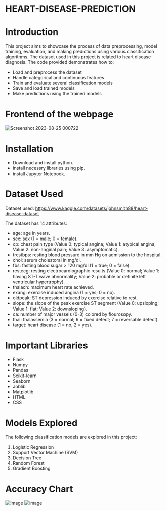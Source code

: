 # HEART-DISEASE-PREDICTION

# Introduction
This project aims to showcase the process of data preprocessing, model training, evaluation, and making predictions using various classification algorithms. The dataset used in this project is related to heart disease diagnosis. The code provided demonstrates how to:

- Load and preprocess the dataset
- Handle categorical and continuous features
- Train and evaluate several classification models
- Save and load trained models
- Make predictions using the trained models

# Frontend of the webpage
![Screenshot 2023-08-25 000722](https://github.com/Aman-thakur08/heart-disease-prediction/assets/100358554/8e179a03-c07f-4f20-8d19-932ab53c46fd)


# Installation
- Download and install python.
- install necessry libraries using pip.
- install Jupyter Notebook.

# Dataset Used
Dataset used: https://www.kaggle.com/datasets/johnsmith88/heart-disease-dataset

The dataset has 14 attributes:

- age: age in years.
- sex: sex (1 = male; 0 = female).
- cp: chest pain type (Value 0: typical angina; Value 1: atypical angina; Value 2: non-anginal pain; Value 3: asymptomatic).
- trestbps: resting blood pressure in mm Hg on admission to the hospital.
- chol: serum cholestoral in mg/dl.
- fbs: fasting blood sugar > 120 mg/dl (1 = true; 0 = false).
- restecg: resting electrocardiographic results (Value 0: normal; Value 1: having ST-T wave abnormality; Value 2: probable or definite left ventricular hypertrophy).
- thalach: maximum heart rate achieved.
-  exang: exercise induced angina (1 = yes; 0 = no).
- oldpeak: ST depression induced by exercise relative to rest.
- slope: the slope of the peak exercise ST segment (Value 0: upsloping; Value 1: flat; Value 2: downsloping).
- ca: number of major vessels (0-3) colored by flourosopy.
- thal: thalassemia (3 = normal; 6 = fixed defect; 7 = reversable defect).
- target: heart disease (1 = no, 2 = yes).

# Important Libraries
- Flask
- Numpy
- Pandas
- Scikit-learn
- Seaborn
- Joblib
- Matplotlib
- HTML
- CSS

# Models Explored
The following classification models are explored in this project:

1. Logistic Regression
1. Support Vector Machine (SVM)
1. Decision Tree
1. Random Forest
1. Gradient Boosting

# Accuracy Chart

![image](https://github.com/Aman-thakur08/heart-disease-prediction/assets/100358554/d4f6c98a-b19b-4638-92d2-4e39d9330c84)
![image](https://github.com/Aman-thakur08/heart-disease-prediction/assets/100358554/15e6e5a1-acd5-4da9-b203-2d860f0777e2)


  
